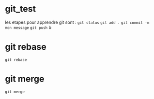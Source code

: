 # git_test

les etapes pour apprendre git sont :
`git status`
`git add .`
`git commit -m  mon message`
`git push`
b


# git rebase 

 `git rebase`

# git merge
   `git merge `

